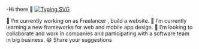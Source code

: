 -Hi there 👋
[![Typing SVG](https://readme-typing-svg.demolab.com?font=Fira+Code&pause=1000&width=435&lines=welcome+to+my+profile;i%2Cam+web+dervloper;CND+Engineer)](https://git.io/typing-svg)

🔭 I’m currently working on as Freelancer , build a website.
🌱 I’m currently learning a new frameworks for web and mobile app design.
👯 I’m looking to collaborate and work in companies and participating with a software team in big business.
😄 Share your suggestions
